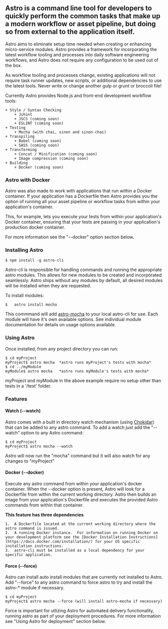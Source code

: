 ## Astro is a command line tool for developers to quickly perform the common tasks that make up a modern workflow or asset pipeline, but doing so from external to the application itself.

Astro aims to eliminate setup time needed when creating or enhancing micro-service modules. Astro provides a framework for incorporating the latest workflow tooling and processes into daily software engineering workflows, and Astro does not require any configuration to be used out of the box.

As workflow tooling and processes change, existing applications will not require task runner updates, new scripts, or additional dependencies to use the latest tools. Never write or change another gulp or grunt or broccoli file!

Currently Astro provides Node.js and front-end development workflow tools:

	+ Style / Syntax Checking
		+ Jshint
		+ JSCS (coming soon)
		+ ESLINT (coming soon)
	+ Testing
		+ Mocha (with chai, sinon and sinon-chai)
	+ Transpiling
		+ Babel (coming soon)
		+ SASS (coming soon)
	+ Transforming
		+ Concat / Minification (coming soon)
		+ Image compression (coming soon)
	+ Building
		+ Docker (coming soon)

### Astro with Docker

Astro was also made to work with applications that run within a Docker container. If your application has a Dockerfile then Astro provides you the option of running all your asset pipeline or workflow tasks from within your application's container.

This, for example, lets you execute your tests from within your application's Docker container, ensuring that your tests are passing in your application's production docker container.

For more information see the "--docker" option section below.

### Installing Astro
```
$ npm install -g astro-cli
```
Astro-cli is responsible for handling commands and running the appropriate astro modules.  This allows for new modules to be created and incorporated seamlessly. Astro ships without any modules by default, all desired modules will be installed when they are requested.

To install modules:

```
$	astro install mocha
```


This commmand will add [astro-mocha](https://www.npmjs.com/package/astro-mocha) to your local astro-cli for use.  Each module will have it's own available options.  See individual module documentation for details on usage options available.

### Using Astro

Once installed, from any project directory you can run:

```
$ cd myProject
myProject$ astro mocha  *astro runs myProject's tests with mocha*
$ cd ../myModule
myModule$ astro mocha 	*astro runs myModule's tests with mocha*
```

myProject and myModule in the above example require no setup other than tests in a '/test' folder.


### Features

#### Watch (--watch)

Astro comes with a built in directory watch mechanism (using [Chokidar](https://www.npmjs.com/package/chokidar)) that can be added to any astro command. To add a watch just add the "--watch" option to any Astro command:

```
$ cd myProject
myProject$ astro mocha --watch
```

Astro will now run the "mocha" command but it will also watch for any changes to "myProject"

#### Docker (--docker)

Execute any astro command from within your application's docker container.  When the --docker option is present, Astro will look for a Dockerfile from within the current working directory.  Astro then builds an image from your application's Dockerfile and executes the provided Astro commands from within that container.

**This feature has three dependencies**

	1.  A Dockerfile located at the current working directory where the astro command is issued.
	2.  A running Docker instance.  For information on running Docker on your development platform see the [Docker Installation Instructions](https://docs.docker.com/installation/) for your OS specific installation instructions.
	3. 	astro-cli must be installed as a local dependency for your specific application.



#### Force (--force)

Astro can install auto install modules that are currently not installed to Astro. Add "--force" to any astro command to force astro to try and install the astro-* module if necessary.

```
$ cd myProject
myProject$ astro mocha --force (will install astro-mocha if necessary)
```

Force is important for utlizing Astro for automated delivery functionality, running astro as part of your deployment procedures.  For more information see "Using Astro for deployment" section below.

